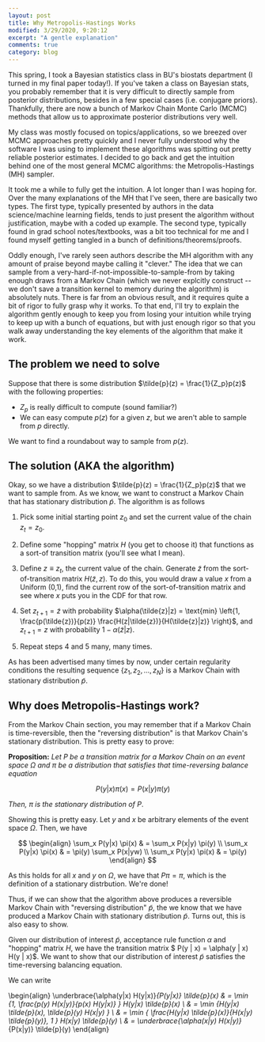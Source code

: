 ```yaml
---
layout: post
title: Why Metropolis-Hastings Works
modified: 3/29/2020, 9:20:12
excerpt: "A gentle explanation"
comments: true
category: blog
---
```


This spring, I took a Bayesian statistics class in BU's biostats department (I turned in my final paper today!). If you've taken a class on Bayesian stats, you probably remember that it is very difficult to directly sample from posterior distributions, besides in a few special cases (i.e. conjugare priors). Thankfully, there are now a bunch of Markov Chain Monte Carlo (MCMC) methods that allow us to approximate posterior distributions very well. 

My class was mostly focused on topics/applications, so we breezed over MCMC approaches pretty quickly and I never fully understood why the software I was using to implement these algorithms was spitting out pretty reliable posterior estimates. I decided to go back and get the intuition behind one of the most general MCMC algorithms: the Metropolis-Hastings (MH) sampler. 

It took me a while to fully get the intuition. A lot longer than I was hoping for. Over the many explanations of the MH that I've seen, there are basically two types. The first type, typically presented by authors in the data science/machine learning fields, tends to just present the algorithm without justification, maybe with a coded up example. The second type, typically found in grad school notes/textbooks, was a bit too technical for me and I found myself getting tangled in a bunch of definitions/theorems/proofs.

Oddly enough, I've rarely seen authors describe the MH algorithm with any amount of praise beyond maybe calling it "clever." The idea that we can sample from a very-hard-if-not-impossible-to-sample-from by taking enough draws from a Markov Chain (which we never explcitly construct -- we don't save a transition kernel to memory during the algorithm) is absolutely nuts. There is far from an obvious result, and it requires quite a bit of rigor to fully grasp why it works. To that end, I'll try to explain the algorithm gently enough to keep you from losing your intuition while trying to keep up with a bunch of equations, but with just enough rigor so that you walk away understanding the key elements of the algorithm that make it work. 

## The problem we need to solve 

Suppose that there is some distribution $\tilde{p}(z) = \frac{1}{Z_p}p(z)$ with the following properties:

* $Z_p$ is really difficult to compute (sound familiar?)
* We can easy compute $p(z)$ for a given $z$, but we aren't able to sample from $p$ directly.

We want to find a roundabout way to sample from $p(z)$.

## The solution (AKA the algorithm)

Okay, so we have a distribution $\tilde{p}(z) = \frac{1}{Z_p}p(z)$ that we want to sample from. As we know, we want to construct a Markov Chain that has stationary distribution $\tilde{p}$. The algorithm is as follows 

1. Pick some initial starting point $z_0$ and set the current value of the chain $z_t=z_0$.

2. Define some "hopping" matrix $H$ (you get to choose it)   that functions as a sort-of transition matrix (you'll see      what I mean).

3. Define $z \equiv z_t$, the current value of the chain. Generate $\tilde{z}$ from the sort-of-transition matrix $H(\tilde{z},z)$. To do this, you would draw a value $x$ from a Uniform (0,1), find the current row of the sort-of-transition matrix and see where $x$ puts you in the CDF for that row.

4. Set $z_{t+1} = \tilde{z}$ with probability $\alpha(\tilde{z}|z) = \text{min} \left{1, \frac{p(\tilde{z})}{p(z)} \frac{H(z|\tilde{z})}{H(\tilde{z}|z)} \right}$, and $z_{t+1} = z$ with probability $1-\alpha(\tilde{z}|z)$.

5. Repeat steps 4 and 5 many, many times.

As has been advertised many times by now, under certain regularity conditions the resulting sequence $\{z_1,z_2,...,z_N \}$ is a Markov Chain with stationary distribution $\tilde{p}$.

## Why does Metropolis-Hastings work?

From the Markov Chain section, you may remember that if a Markov Chain is time-reversible, then the "reversing distribution" is that Markov Chain's stationary distribution. This is pretty easy to prove:

**Proposition:** *Let $P$ be a transition matrix for a Markov Chain on an event space $\Omega$ and $\pi$ be a distribution that satisfies that time-reversing balance equation*

$$
P(y|x) \pi(x) = P(x|y) \pi(y)
$$

*Then, $\pi$ is the stationary distribution of $P$*.

Showing this is pretty easy. Let $y$ and $x$ be arbitrary elements of the event space $\Omega$. Then, we have

$$
\begin{align}
\sum_x P(y|x) \pi(x) & = \sum_x P(x|y) \pi(y) \\ 
\sum_x P(y|x) \pi(x) & = \pi(y) \sum_x P(x|yw) \\
\sum_x P(y|x) \pi(x) & = \pi(y)
\end{align}
$$

As this holds for all $x$ and $y$ on $\Omega$, we have that $P \pi = \pi$, which is the definition of a stationary distrbution. We're done!
  
Thus, if we can show that the algorithm above produces a reversible Markov Chain with "reversing distribution" $\tilde{p}$, the we know that we have produced a Markov Chain with stationary distribution $\tilde{p}$. Turns out, this is also easy to show.

Given our distribution of interest $\tilde{p}$, acceptance rule function $\alpha$ and "hopping" matrix $H$, we have the transition matrix $ P(y | x) = \alpha(y | x) H(y | x)$.
We want to show that our distribution of interest $\tilde{p}$ satisfies the time-reversing balancing equation.

We can write

\begin{align}
\underbrace{\alpha(y|x) H(y|x)}_{P(y|x)} \tilde{p}(x) & = \min \{1, \frac{p(y) H(x|y)}{p(x) H(y|x)} \} H(y|x) \tilde{p}(x) \\
& = \min \{H(y|x) \tilde{p}(x), \tilde{p}(y) H(x|y) \} \\
& = \min \{ \frac{H(y|x) \tilde{p}(x)}{H(x|y) \tilde{p}(y)}, 1 \} H(x|y) \tilde{p}(y) \\
& = \underbrace{\alpha(x|y) H(x|y)}_{P(x|y)} \tilde{p}(y)
\end{align}
